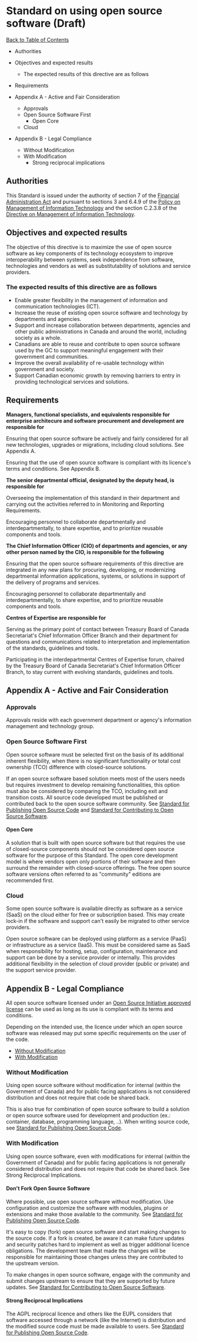 # Standard on using open source software (Draft)

[Back to Table of Contents](../../README.md#english-content)

* Authorities
* Objectives and expected results
  * The expected results of this directive are as follows
* Requirements

* Appendix A - Active and Fair Consideration
  * Approvals
  * Open Source Software First
    * Open Core
  * Cloud

* Appendix B - Legal Compliance
  * Without Modification
  * With Modification
    * Strong reciprocal implications

## Authorities

This Standard is issued under the authority of section 7 of the [Financial Administration Act](https://laws-lois.justice.gc.ca/eng/acts/f-11/) and pursuant to sections 3 and 6.4.9 of the [Policy on Management of Information Technology](https://www.tbs-sct.gc.ca/pol/doc-eng.aspx?id=12755) and the section C.2.3.8 of the [Directive on Management of Information Technology](https://www.tbs-sct.gc.ca/pol/doc-eng.aspx?id=15249#claC.2.3.8).

## Objectives and expected results

The objective of this directive is to maximize the use of open source software as key components of its technology ecosystem to improve interoperability between systems, seek independence from software, technologies and vendors as well as substitutability of solutions and service providers.

### The expected results of this directive are as follows

* Enable greater flexibility in the management of information and communication technologies (ICT).
* Increase the reuse of existing open source software and technology by departments and agencies.
* Support and increase collaboration between departments, agencies and other public administrations in Canada and around the world, including society as a whole.
* Canadians are able to reuse and contribute to open source software used by the GC to support meaningful engagement with their government and communities.
* Improve the overall availability of re-usable technology within government and society.
* Support Canadian economic growth by removing barriers to entry in providing technological services and solutions.

## Requirements

**Managers, functional specialists, and equivalents responsible for enterprise architecure and software procurement and development are responsible for**

Ensuring that open source software be actively and fairly considered for all new technologies, upgrades or migrations, including cloud solutions.
See Appendix A.

Ensuring that the use of open source software is compliant with its licence's terms and conditions.
See Appendix B.

**The senior departmental official, designated by the deputy head, is responsible for**

Overseeing the implementation of this standard in their department and carrying out the activities referred to in Monitoring and Reporting Requirements.

Encouraging personnel to collaborate departmentally and interdepartmentally, to share expertise, and to prioritize reusable components and tools.

**The Chief Information Officer (CIO) of departments and agencies, or any other person named by the CIO, is responsible for the following**

Ensuring that the open source software requirements of this directive are integrated in any new plans for procuring, developing, or modernizing departmental information applications, systems, or solutions in support of the delivery of programs and services.

Encouraging personnel to collaborate departmentally and interdepartmentally, to share expertise, and to prioritize reusable components and tools.

**Centres of Expertise are responsible for**

Serving as the primary point of contact between Treasury Board of Canada Secretariat's Chief Information Officer Branch and their department for questions and communications related to interpretation and implementation of the standards, guidelines and tools.

Participating in the interdepartmental Centres of Expertise forum, chaired by the Treasury Board of Canada Secretariat's Chief Information Officer Branch, to stay current with evolving standards, guidelines and tools.

## Appendix A - Active and Fair Consideration

### Approvals

Approvals reside with each government department or agency's information management and technology group.

### Open Source Software First

Open source software must be selected first on the basis of its additional inherent flexibility, when there is no significant functionality or total cost ownership (TCO) difference with closed-source solutions.

If an open source software based solution meets most of the users needs but requires investment to develop remaining functionalities, this option must also be considered by comparing the TCO, including exit and transition costs.
All source code developed must be published or contributed back to the open source software community.
See [Standard for Publishing Open Source Code](publishing-open-source-code.md) and [Standard for Contributing to Open Source Software](contributing-to-open-source-software.md).

#### Open Core

A solution that is built with open source software but that requires the use of closed-source components should not be considered open source software for the purpose of this Standard.
The open core development model is where vendors open only portions of their software and then surround the remainder with closed-source offerings.
The free open source software versions often referred to as "community" editions are recommended first.

### Cloud

Some open source software is available directly as software as a service (SaaS) on the cloud either for free or subscription based.
This may create lock-in if the software and support can't easily be migrated to other service providers.

Open source software can be deployed using platform as a service (PaaS) or infrastructure as a service (IaaS).
This must be considered same as SaaS when responsibility for hosting, setup, configuration, maintenance and support can be done by a service provider or internally.
This provides additional flexibility in the selection of cloud provider (public or private) and the support service provider.

## Appendix B - Legal Compliance

All open source software licensed under an [Open Source Initiative approved license](https://opensource.org/licenses) can be used as long as its use is compliant with its terms and conditions.

Depending on the intended use, the licence under which an open source software was released may put some specific requirements on the user of the code.

* [Without Modification](#without-modification)
* [With Modification](#with-modification)

### Without Modification

Using open source software without modification for internal (within the Government of Canada) and for public facing applications is not considered distribution and does not require that code be shared back.

This is also true for combination of open source software to build a solution or open source software used for development and production (ex.: container, database, programming language, ..).
When writing source code, see [Standard for Publishing Open Source Code](publishing-open-source-code.md).

### With Modification

Using open source software, even with modifications for internal (within the Government of Canada) and for public facing applications is not generally considered distribution and does not require that code be shared back.
See Strong Reciprocal Implications.

#### Don't Fork Open Source Software

Where possible, use open source software without modification. Use configuration and customize the software with modules, plugins or extensions and make those available to the community.
See [Standard for Publishing Open Source Code](publishing-open-source-code.md).

It's easy to copy (fork) open source software and start making changes to the source code.
If a fork is created, be aware it can make future updates and security patches hard to implement as well as trigger additional licence obligations.
The development team that made the changes will be responsible for maintaining those changes unless they are contributed to the upstream version.

To make changes in open source software, engage with the community and submit changes upstream to ensure that they are supported by future updates.
See [Standard for Contributing to Open Source Software](contributing-to-open-source-software.md).

#### Strong Reciprocal Implications

The AGPL reciprocal licence and others like the EUPL considers that software accessed through a network (like the Internet) is distribution and the modified source code must be made available to users.
See [Standard for Publishing Open Source Code](publishing-open-source-code.md).
